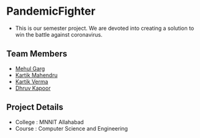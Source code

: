 # PandemicFighter
- This is our semester project. We are devoted into creating a solution to win the battle against coronavirus.

## Team Members
- [Mehul Garg](https://github.com/gargmehul10)
- [Kartik Mahendru](https://github.com/kartikMahendru)
- [Kartik Verma](https://github.com/dukkibaba2p0)
- [Dhruv Kapoor](https://github.com/dhruvk98)

## Project Details
- College : MNNIT Allahabad
- Course  : Computer Science and Engineering
